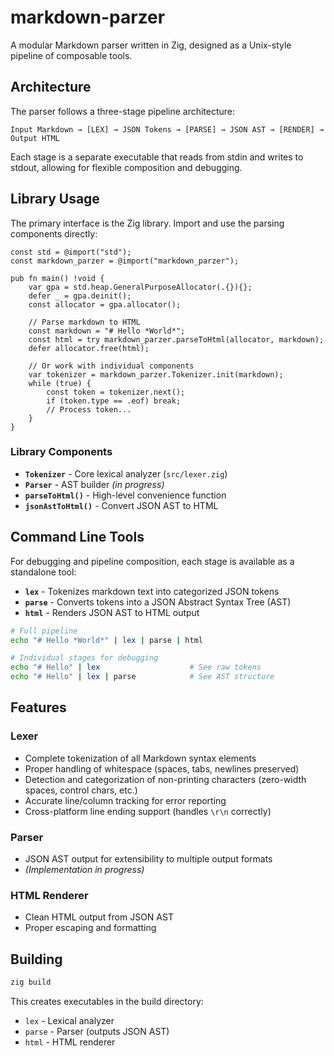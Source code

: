 # markdown-parzer

A modular Markdown parser written in Zig, designed as a Unix-style pipeline of composable tools.

## Architecture

The parser follows a three-stage pipeline architecture:

```
Input Markdown → [LEX] → JSON Tokens → [PARSE] → JSON AST → [RENDER] → Output HTML
```

Each stage is a separate executable that reads from stdin and writes to stdout, allowing for flexible composition and debugging.

## Library Usage

The primary interface is the Zig library. Import and use the parsing components directly:

```zig
const std = @import("std");
const markdown_parzer = @import("markdown_parzer");

pub fn main() !void {
    var gpa = std.heap.GeneralPurposeAllocator(.{}){}; 
    defer _ = gpa.deinit();
    const allocator = gpa.allocator();
    
    // Parse markdown to HTML
    const markdown = "# Hello *World*";
    const html = try markdown_parzer.parseToHtml(allocator, markdown);
    defer allocator.free(html);
    
    // Or work with individual components
    var tokenizer = markdown_parzer.Tokenizer.init(markdown);
    while (true) {
        const token = tokenizer.next();
        if (token.type == .eof) break;
        // Process token...
    }
}
```

### Library Components

- **`Tokenizer`** - Core lexical analyzer (`src/lexer.zig`)
- **`Parser`** - AST builder *(in progress)*
- **`parseToHtml()`** - High-level convenience function  
- **`jsonAstToHtml()`** - Convert JSON AST to HTML

## Command Line Tools

For debugging and pipeline composition, each stage is available as a standalone tool:

- **`lex`** - Tokenizes markdown text into categorized JSON tokens
- **`parse`** - Converts tokens into a JSON Abstract Syntax Tree (AST)  
- **`html`** - Renders JSON AST to HTML output

```bash
# Full pipeline
echo "# Hello *World*" | lex | parse | html

# Individual stages for debugging
echo "# Hello" | lex                    # See raw tokens
echo "# Hello" | lex | parse            # See AST structure
```

## Features

### Lexer
- Complete tokenization of all Markdown syntax elements
- Proper handling of whitespace (spaces, tabs, newlines preserved)
- Detection and categorization of non-printing characters (zero-width spaces, control chars, etc.)
- Accurate line/column tracking for error reporting
- Cross-platform line ending support (handles `\r\n` correctly)

### Parser
- JSON AST output for extensibility to multiple output formats
- *(Implementation in progress)*

### HTML Renderer  
- Clean HTML output from JSON AST
- Proper escaping and formatting

## Building

```bash
zig build
```

This creates executables in the build directory:
- `lex` - Lexical analyzer
- `parse` - Parser (outputs JSON AST)
- `html` - HTML renderer
